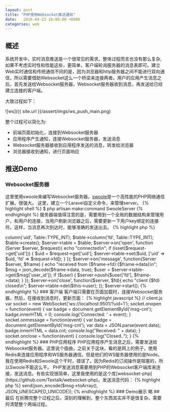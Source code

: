 ```yaml
---
layout: post
title: "PHP使用Websocket推送通知"
date:   2016-04-23 10:00:00 +0800
categories: web
---
```

## 概述
系统开发中，实时消息推送是一个很常见的需求。整体过程而言也没有那么复杂,如果不考虑实时性和性能这些，更简单，客户端轮询服务器的消息表即可。建立Web实时通信和传统通信不同的是，因为浏览器和http服务器之间不能进行双向通信，所以需要借助Websocket这么一个桥梁来连接两者。用户的应用产生消息之后，首先发送给Websocket服务器，Websocket服务器收到消息，再发送给已经建立连接的客户端。

大致过程如下：

![ws]({{ site.url }}/assert/imgs/ws_push_main.png)

整个过程可以简化为:

* 前端页面初始化，连接到Websocket服务器
* 应用程序产生通知，连接Websocket服务器，发送消息
* Websocket服务器接收到应用程序发送的消息，转发给浏览器
* 浏览器接收到通知，进行页面响应

## 推送Demo

### Websocket服务器

这里使用swoole来编写Websocket服务器。[swoole](http://wiki.swoole.com/)是一个高性能的PHP网络通信扩展。很强大。
这里，建立一个Laravel自定义命令，来管理server。
{% highlight shell %}
$ php artisan make:command SwooleServer
{% endhighlight %}
服务器端值得注意的是，需要用到一个全局的数据结构来管理用户，和用户的连接，当用户刷新浏览器之后，需要更新一下用户key绑定的连接符。这样，当消息再次到达时，能够准确的发送出去。
{% highlight php %}
<?php

$server = new Server('0.0.0.0', 9501);

$table = new Table(1024);
$table->column('uid', Table::TYPE_INT);
$table->column('fd', Table::TYPE_INT);
$table->create();

$server->table = $table;

$server->on('open', function (Server $server, $request){
    echo "connected\n";
    if (isset($request->get['uid'])) {
        $uid = $request->get['uid'];
        $server->table->set($uid, ['uid' => $uid, 'fd' => $request->fd]);
    }
});

$server->on('message', function(Server $server, $frame) {
    echo "received from {$frame->fd}:{$frame->data}\n";
    $msg = json_decode($frame->data, true);
    $user = $server->table->get($msg['user_id']);
    if ($user) {
        $server->push($user['fd'], $frame->data);
    }
});

$server->on('close', function($server, $fd){
    echo "client {$fd} closed\n";
    $server->table->del($this->user);
});

$server->start();
{% endhighlight %}

### 客户端

客户端只需要在页面加载时，连接Websocket服务器，然后，在接收到消息时，更新页面：
{% highlight javascript %}
// client.js
var socket = new WebSocket('ws://localhost:9501/?uid=1');
socket.onopen = function(event) {
    var badge = document.getElementById('msg-cnt');
    badge.innerHTML = 0;
    console.log('Connected: ' + event);
}
socket.onmessage = function(event) {
    var badge = document.getElementById('msg-cnt');
    var data = JSON.parse(event.data);
    badge.innerHTML = data.cnt;

    console.log("Received: " + data);
}
socket.onclose = function(event) {
    console.log("Closed..");
}
{% endhighlight %}

### PHP应用程序

PHP应用程序产生消息之后，需要发送给Websocket服务器。这里说个插曲，之前关于这块，看的是网上的例子，使用Redis来连接应用程序和WS服务器通信。但是他们的WS服务器使用的是Node。我在使用Redis和Swoole这个干时，错误了。因为Redis的订阅操作是阻塞的，所以Swoole不能这么干。

PHP发送消息需要用到PHP的Websocket客户端库来连接，发送消息。有些实现很简单，这里我使用的是这个库[websocket-php](https://github.com/Textalk/websocket-php)。发送消息代码：

{% highlight php %}
<?php
$cli = new WebsocketClient('ws://localhost:9501');
if (!$cli) {echo 'Connect Error!';exit;}
$cli->send(json_encode($msg->toArray(), JSON_UNESCAPED_UNICODE));
{% endhighlight %}

### Demo展示

略

## 最后

在折腾完整个过程之后，深刻的理解到，整个东西其实并不是很复杂。需要捋清楚整个两端过程。
